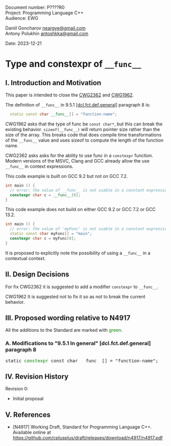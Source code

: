 <style>
table, th, td {
  border: 1px solid black;
  border-collapse: collapse;
  text-align: left;
  padding: 10px;
  border-spacing: 0px;
}
</style>
Document number: P????R0  
Project: Programming Language C++  
Audience: EWG  

Daniil Goncharov <neargye@gmail.com>  
Antony Polukhin <antoshkka@gmail.com>

Date: 2023-12-21

# Type and constexpr of `__func__`

## I. Introduction and Motivation

This paper is intended to close the [CWG2362](https://github.com/cplusplus/papers/issues/1378) and [CWG1962](https://github.com/cplusplus/papers/issues/1375).

The definition of `__func__` in 9.5.1 [[dcl.fct.def.general]](https://eel.is/c++draft/dcl.fct.def.general#8) paragraph 8 is:
```cpp
  static const char __func__[] = "function-name";
```

CWG1962 asks that the type of func be `const char*`, but this can break the existing behavior. `sizeof(__func__)` will return pointer size rather than the size of the array. This breaks code that does compile time transformations of the `__func__` value and uses sizeof to compute the length of the function name.

CWG2362 asks asks for the ability to use func in a `constexpr` function.
Modern versions of the MSVС, Сlang and GСС already allow the use `__func__` in context expressions.

This code example is built on GCC 9.2 but not on GCC 7.2.
```cpp
int main () {
  // error: the value of __func__ is not usable in a constant expression
  constexpr char c = __func__[0];
}
```

This code example does not build on either GCC 9.2 or GCC 7.2 or GCC 13.2.
```cpp
int main () {
  // error: the value of 'myFunc' is not usable in a constant expression
  static const char myFunc[] = "main";
  constexpr char c = myFunc[0];
}
```

It is proposed to explicitly note the possibility of using a `__func__` in a contextual context.

## II. Design Decisions

For fix CWG2362 it is suggested to add a modifier `constexpr` to `__func__`.

CWG1962 It is suggested not to fix it so as not to break the current behavior.

## III. Proposed wording relative to N4917

All the additions to the Standard are marked with <font color='green'>green</font>.

### A. Modifications to "9.5.1 In general" [dcl.fct.def.general] paragraph 8

<pre>
static <font color='green'>constexpr</font> const char __func__[] = "function-name";
</pre>

## IV. Revision History

Revision 0:

* Initial proposal

## V. References

* [N4917] Working Draft, Standard for Programming Language C++. Available online at <https://github.com/cplusplus/draft/releases/download/n4917/n4917.pdf>